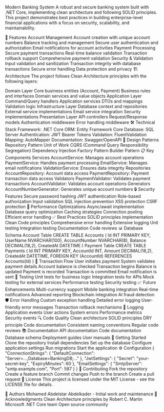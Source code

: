 Modern Banking System
A robust and secure banking system built with .NET Core, implementing clean architecture and following SOLID principles. This project demonstrates best practices in building enterprise-level financial applications with a focus on security, scalability, and maintainability.

🌟 Features
Account Management
Account creation with unique account numbers
Balance tracking and management
Secure user authentication and authorization
Email notifications for account activities
Payment Processing
Secure payment transactions
Real-time balance validation
Transaction rollback support
Comprehensive payment validation
Security & Validation
Input validation and sanitization
Transaction integrity with database transactions
Secure error handling
Data protection and privacy
🏗️ Architecture
The project follows Clean Architecture principles with the following layers:

Domain Layer
Core business entities (Account, Payment)
Business rules and interfaces
Domain services and value objects
Application Layer
Command/Query handlers
Application services
DTOs and mappings
Validation logic
Infrastructure Layer
Database context and repositories
External service implementations
Email service integration
Security implementations
Presentation Layer
API controllers
Request/Response models
Authentication middleware
Error handling middleware
🛠️ Technical Stack
Framework: .NET Core
ORM: Entity Framework Core
Database: SQL Server
Authentication: JWT Bearer Tokens
Validation: FluentValidation
Mapping: AutoMapper
Documentation: Swagger/OpenAPI
🔧 Design Patterns
Repository Pattern
Unit of Work
CQRS (Command Query Responsibility Segregation)
Dependency Injection
Factory Pattern
Builder Pattern
📋 Key Components
Services
AccountService: Manages account operations
PaymentService: Handles payment processing
EmailService: Manages email notifications
ValidationService: Ensures data integrity
Repositories
AccountRepository: Account data access
PaymentRepository: Payment transaction data access
Validators
PaymentValidator: Validates payment transactions
AccountValidator: Validates account operations
Generators
AccountNumberGenerator: Generates unique account numbers
🔒 Security Features
Secure password hashing
JWT authentication
Role-based authorization
Input validation
SQL injection prevention
XSS protection
CSRF protection
🚀 Performance Optimizations
Async/await implementation
Database query optimization
Caching strategies
Connection pooling
Efficient error handling
✅ Best Practices
SOLID principles implementation
Clean Code principles
Comprehensive error handling
Extensive logging
Unit testing
Integration testing
Documentation
Code reviews
📊 Database Schema
Account Table
CREATE TABLE Accounts (
    Id INT PRIMARY KEY,
    UserName NVARCHAR(100),
    AccountNumber NVARCHAR(8),
    Balance DECIMAL(18,2),
    CreatedAt DATETIME
)
Payment Table
CREATE TABLE Payments (
    Id INT PRIMARY KEY,
    AccountId INT,
    Amount DECIMAL(18,2),
    CreatedAt DATETIME,
    FOREIGN KEY (AccountId) REFERENCES Accounts(Id)
)
🔄 Transaction Flow
User initiates payment
System validates payment details
Account balance is checked
Transaction begins
Balance is updated
Payment is recorded
Transaction is committed
Email notification is sent
🧪 Testing
Unit tests for business logic
Integration tests for APIs
Mock testing for external services
Performance testing
Security testing
📈 Future Enhancements
Multi-currency support
Mobile banking integration
Real-time notifications
Advanced reporting
Blockchain integration
AI fraud detection
🛡️ Error Handling
Custom exception handling
Detailed error logging
User-friendly error messages
Transaction rollback mechanisms
📝 Logging
Application events
User actions
System errors
Performance metrics
Security events
🔍 Code Quality
Clean architecture
SOLID principles
DRY principle
Code documentation
Consistent naming conventions
Regular code reviews
📚 Documentation
API documentation
Code documentation
Database schema
Deployment guides
User manuals
🚀 Getting Started
Clone the repository
Install dependencies
Set up the database
Configure application settings
Run migrations
Start the application
⚙️ Configuration
{
  "ConnectionStrings": {
    "DefaultConnection": "Server=...;Database=BankingDB;..."
  },
  "JwtSettings": {
    "Secret": "your-secret-key",
    "ExpiryMinutes": 60
  },
  "EmailSettings": {
    "SmtpServer": "smtp.example.com",
    "Port": 587
  }
}
🤝 Contributing
Fork the repository
Create a feature branch
Commit changes
Push to the branch
Create a pull request
📄 License
This project is licensed under the MIT License - see the LICENSE file for details.

👥 Authors
Mohamed Abdelstar Abdelkader - Initial work and maintenance
🙏 Acknowledgments
Clean Architecture principles by Robert C. Martin
Microsoft .NET Core team
Open source community
